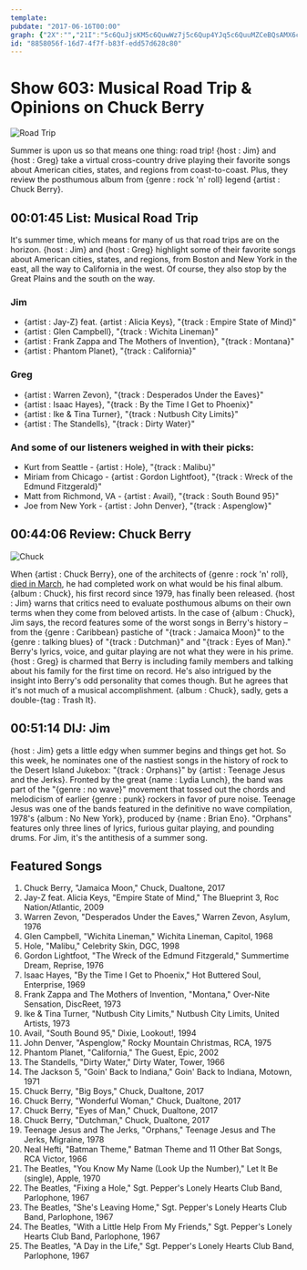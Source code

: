 ```yaml
---
template: 
pubdate: "2017-06-16T00:00"
graph: {"2X":"","21I":"5c6QuJjsKM5c6QuwWz7j5c6Qup4YJq5c6QuuMZCeBQsAMX6cfdJbsapuMZCeXpjdVp4YJqXpjdVwWz7jBHm1GBQsAM","2DE":"GqiSFgUQtbBCRknGqiSF0gHisGqiSFBLsPGGqiSFGqiSFOMuow0gHisOMuowOMuowcMXwh"}
id: "8858056f-16d7-4f7f-b83f-edd57d628c80"
---
```






# Show 603: Musical Road Trip & Opinions on Chuck Berry

![Road Trip](https://static.soundopinions.org/images/2017/roadtrip_web.jpg)

Summer is upon us so that means one thing: road trip! {host : Jim} and {host : Greg} take a virtual cross-country drive playing their favorite songs about American cities, states, and regions from coast-to-coast. Plus, they review the posthumous album from {genre : rock 'n' roll} legend {artist : Chuck Berry}.



## 00:01:45 List: Musical Road Trip

It's summer time, which means for many of us that road trips are on the horizon. {host : Jim} and {host : Greg} highlight some of their favorite songs about American cities, states, and regions, from Boston and New York in the east, all the way to California in the west. Of course, they also stop by the Great Plains and the south on the way.


### Jim

- {artist : Jay-Z} feat. {artist : Alicia Keys}, "{track : Empire State of Mind}"
- {artist : Glen Campbell}, "{track : Wichita Lineman}"
- {artist : Frank Zappa and The Mothers of Invention}, "{track : Montana}"
- {artist : Phantom Planet}, "{track : California}"


### Greg

- {artist : Warren Zevon}, "{track : Desperados Under the Eaves}"
- {artist : Isaac Hayes}, "{track : By the Time I Get to Phoenix}"
- {artist : Ike & Tina Turner}, "{track : Nutbush City Limits}"
- {artist : The Standells}, "{track : Dirty Water}"


### And some of our listeners weighed in with their picks:

- Kurt from Seattle - {artist : Hole}, "{track : Malibu}"
- Miriam from Chicago - {artist : Gordon Lightfoot}, "{track : Wreck of the Edmund Fitzgerald}"
- Matt from Richmond, VA - {artist : Avail}, "{track : South Bound 95}"
- Joe from New York - {artist : John Denver}, "{track : Aspenglow}"



## 00:44:06 Review: Chuck Berry

![Chuck](https://static.soundopinions.org/assets/603/21I0.jpg)

When {artist : Chuck Berry}, one of the architects of {genre : rock 'n' roll}, [died in March](/show/591/), he had completed work on what would be his final album. {album : Chuck}, his first record since 1979, has finally been released. {host : Jim} warns that critics need to evaluate posthumous albums on their own terms when they come from beloved artists. In the case of {album : Chuck}, Jim says, the record features some of the worst songs in Berry's history – from the {genre : Caribbean} pastiche of "{track : Jamaica Moon}" to the {genre : talking blues} of "{track : Dutchman}" and "{track : Eyes of Man}." Berry's lyrics, voice, and guitar playing are not what they were in his prime. {host : Greg} is charmed that Berry is including family members and talking about his family for the first time on record. He's also intrigued by the insight into Berry's odd personality that comes though. But he agrees that it's not much of a musical accomplishment. {album : Chuck}, sadly, gets a double-{tag : Trash It}.



## 00:51:14 DIJ: Jim

{host : Jim} gets a little edgy when summer begins and things get hot. So this week, he nominates one of the nastiest songs in the history of rock to the Desert Island Jukebox: "{track : Orphans}" by {artist : Teenage Jesus and the Jerks}. Fronted by the great {name : Lydia Lunch}, the band was part of the "{genre : no wave}" movement that tossed out the chords and melodicism of earlier {genre : punk} rockers in favor of pure noise. Teenage Jesus was one of the bands featured in the definitive no wave compilation, 1978's {album : No New York}, produced by {name : Brian Eno}. "Orphans" features only three lines of lyrics, furious guitar playing, and pounding drums. For Jim, it's the antithesis of a summer song.



## Featured Songs

1. Chuck Berry, "Jamaica Moon," Chuck, Dualtone, 2017
2. Jay-Z feat. Alicia Keys, "Empire State of Mind," The Blueprint 3, Roc Nation/Atlantic, 2009
3. Warren Zevon, "Desperados Under the Eaves," Warren Zevon, Asylum, 1976
4. Glen Campbell, "Wichita Lineman," Wichita Lineman, Capitol, 1968
5. Hole, "Malibu," Celebrity Skin, DGC, 1998
6. Gordon Lightfoot, "The Wreck of the Edmund Fitzgerald," Summertime Dream, Reprise, 1976
7. Isaac Hayes, "By the Time I Get to Phoenix," Hot Buttered Soul, Enterprise, 1969
8. Frank Zappa and The Mothers of Invention, "Montana," Over-Nite Sensation, DiscReet, 1973
9. Ike & Tina Turner, "Nutbush City Limits," Nutbush City Limits, United Artists, 1973
10. Avail, "South Bound 95," Dixie, Lookout!, 1994
11. John Denver, "Aspenglow," Rocky Mountain Christmas, RCA, 1975
12. Phantom Planet, "California," The Guest, Epic, 2002
13. The Standells, "Dirty Water," Dirty Water, Tower, 1966
14. The Jackson 5, "Goin' Back to Indiana," Goin' Back to Indiana, Motown, 1971
15. Chuck Berry, "Big Boys," Chuck, Dualtone, 2017
16. Chuck Berry, "Wonderful Woman," Chuck, Dualtone, 2017
17. Chuck Berry, "Eyes of Man," Chuck, Dualtone, 2017
18. Chuck Berry, "Dutchman," Chuck, Dualtone, 2017
19. Teenage Jesus and The Jerks, "Orphans," Teenage Jesus and The Jerks, Migraine, 1978
20. Neal Hefti, "Batman Theme," Batman Theme and 11 Other Bat Songs, RCA Victor, 1966
21. The Beatles, "You Know My Name (Look Up the Number)," Let It Be (single), Apple, 1970
22. The Beatles, "Fixing a Hole," Sgt. Pepper's Lonely Hearts Club Band, Parlophone, 1967
23. The Beatles, "She's Leaving Home," Sgt. Pepper's Lonely Hearts Club Band, Parlophone, 1967
24. The Beatles, "With a Little Help From My Friends," Sgt. Pepper's Lonely Hearts Club Band, Parlophone, 1967
25. The Beatles, "A Day in the Life," Sgt. Pepper's Lonely Hearts Club Band, Parlophone, 1967